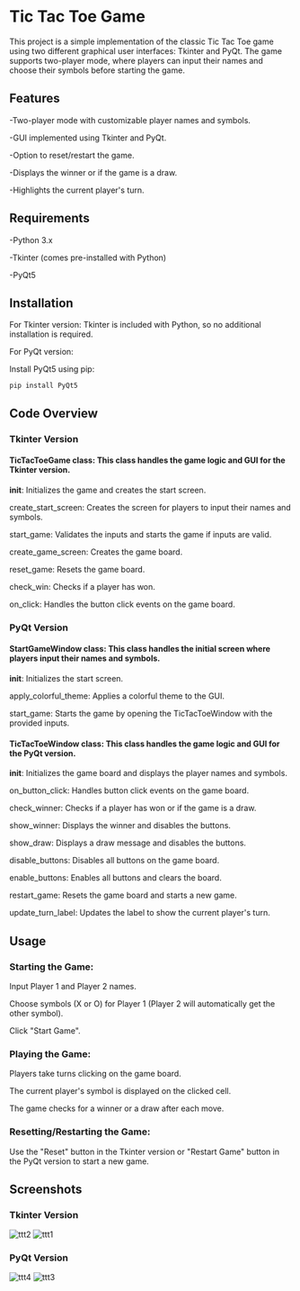 # **Tic Tac Toe Game**
This project is a simple implementation of the classic Tic Tac Toe game using two different graphical user interfaces: Tkinter and PyQt. The game supports two-player mode, where players can input their names and choose their symbols before starting the game.

## Features
-Two-player mode with customizable player names and symbols.

-GUI implemented using Tkinter and PyQt.

-Option to reset/restart the game.

-Displays the winner or if the game is a draw.

-Highlights the current player's turn.

## Requirements
-Python 3.x

-Tkinter (comes pre-installed with Python)

-PyQt5

## Installation
For Tkinter version:
Tkinter is included with Python, so no additional installation is required.

For PyQt version:

Install PyQt5 using pip:

<code>pip install PyQt5 </code>


## Code Overview
### Tkinter Version
#### TicTacToeGame class: This class handles the game logic and GUI for the Tkinter version.

__init__: Initializes the game and creates the start screen.

create_start_screen: Creates the screen for players to input their names and symbols.

start_game: Validates the inputs and starts the game if inputs are valid.

create_game_screen: Creates the game board.

reset_game: Resets the game board.

check_win: Checks if a player has won.

on_click: Handles the button click events on the game board.

### PyQt Version

#### StartGameWindow class: This class handles the initial screen where players input their names and symbols.

__init__: Initializes the start screen.

apply_colorful_theme: Applies a colorful theme to the GUI.

start_game: Starts the game by opening the TicTacToeWindow with the provided inputs.

#### TicTacToeWindow class: This class handles the game logic and GUI for the PyQt version.

__init__: Initializes the game board and displays the player names and symbols.

on_button_click: Handles button click events on the game board.

check_winner: Checks if a player has won or if the game is a draw.

show_winner: Displays the winner and disables the buttons.

show_draw: Displays a draw message and disables the buttons.

disable_buttons: Disables all buttons on the game board.

enable_buttons: Enables all buttons and clears the board.

restart_game: Resets the game board and starts a new game.

update_turn_label: Updates the label to show the current player's turn.

## Usage
### Starting the Game:

Input Player 1 and Player 2 names.

Choose symbols (X or O) for Player 1 (Player 2 will automatically get the other symbol).

Click "Start Game".

### Playing the Game:

Players take turns clicking on the game board.

The current player's symbol is displayed on the clicked cell.

The game checks for a winner or a draw after each move.

### Resetting/Restarting the Game:

Use the "Reset" button in the Tkinter version or "Restart Game" button in the PyQt version to start a new game.

## Screenshots
### Tkinter Version
![ttt2](https://github.com/user-attachments/assets/f308088c-e88e-4e2d-bddf-e53943ce1ce4)
![ttt1](https://github.com/user-attachments/assets/3026dccb-294c-4cec-9653-829deaf425f4)

### PyQt Version
![ttt4](https://github.com/user-attachments/assets/80be1cbc-b043-4fe5-8872-24824f4de928)
![ttt3](https://github.com/user-attachments/assets/21596d8c-1003-4aca-8837-936007091488)

